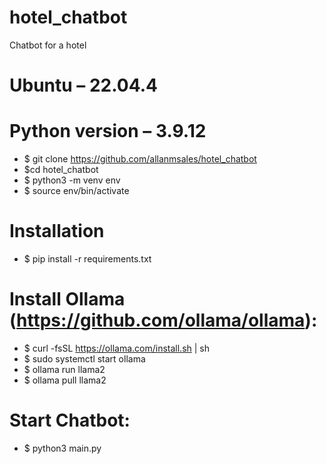 # hotel_chatbot
Chatbot for a hotel

# Ubuntu – 22.04.4
# Python version – 3.9.12

- $ git clone https://github.com/allanmsales/hotel_chatbot
- $cd hotel_chatbot
- $ python3 -m venv env
- $ source env/bin/activate

# Installation
- $ pip install -r requirements.txt

# Install Ollama (https://github.com/ollama/ollama):
- $ curl -fsSL https://ollama.com/install.sh | sh
- $ sudo systemctl start ollama
- $ ollama run llama2
- $ ollama pull llama2

# Start Chatbot:
- $ python3 main.py
